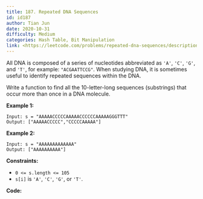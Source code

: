 ```yaml
---
title: 187. Repeated DNA Sequences
id: id187
author: Tian Jun
date: 2020-10-31
difficulty: Medium
categories: Hash Table, Bit Manipulation
link: <https://leetcode.com/problems/repeated-dna-sequences/description/>
---
```


All DNA is composed of a series of nucleotides abbreviated as `'A'`, `'C'`,
`'G'`, and `'T'`, for example: `"ACGAATTCCG"`. When studying DNA, it is
sometimes useful to identify repeated sequences within the DNA.

Write a function to find all the 10-letter-long sequences (substrings) that
occur more than once in a DNA molecule.



**Example 1:**
            
	Input: s = "AAAAACCCCCAAAAACCCCCCAAAAAGGGTTT"    
	Output: ["AAAAACCCCC","CCCCCAAAAA"]    

**Example 2:**
            
	Input: s = "AAAAAAAAAAAAA"    
	Output: ["AAAAAAAAAA"]    



**Constraints:**

  * `0 <= s.length <= 105`
  * `s[i]` is `'A'`, `'C'`, `'G'`, or `'T'`.


**Code:**
